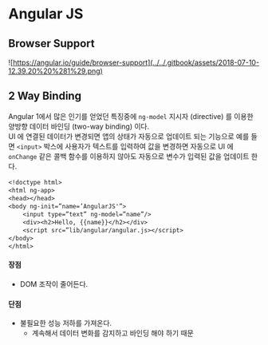 # Angular JS

## Browser Support

![https://angular.io/guide/browser-support](../../.gitbook/assets/2018-07-10-12.39.20%20%281%29.png)

## 2 Way Binding

Angular 1에서 많은 인기를 얻었던 특징중에 `ng-model` 지시자 \(directive\) 를 이용한 양방향 데이터 바인딩 \(two-way binding\) 이다.  
UI 에 연결된 데이터가 변경되면 앱의 상태가 자동으로 업데이트 되는 기능으로 예를 들면 `<input>` 박스에 사용자가 텍스트를 입력하여 값을 변경하면 자동으로 UI 에 `onChange` 같은 콜백 함수를 이용하지 않아도 자동으로 변수가 입력된 값을 업데이트 한다.

```markup
<!doctype html>
<html ng-app>
<head></head>
<body ng-init=”name=’AngularJS'”>
    <input type=”text” ng-model=”name”/>
    <div><h2>Hello, {{name}}</h2></div>
    <script src=”lib/angular/angular.js></script>
</body>
</html>
```

#### 장점

* DOM 조작이 줄어든다.

#### 단점

* 불필요한 성능 저하를 가져온다.
  * 계속해서 데이터 변화를 감지하고 바인딩 해야 하기 때문

